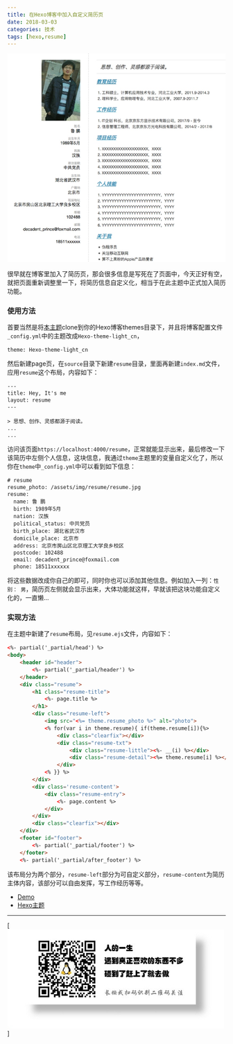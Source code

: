 ```yaml
---
title: 在Hexo博客中加入自定义简历页
date: 2018-03-03
categories: 技术
tags: [hexo,resume]
---
```


![](/image/2018-03-03-11-16-09.jpg)

很早就在博客里加入了简历页，那会很多信息是写死在了页面中，今天正好有空，就把页面重新调整里一下，将简历信息自定义化，相当于在此主题中正式加入简历功能。

### 使用方法
首要当然是将[本主题](https://github.com/pengloo53/Hexo-theme-light_cn)clone到你的Hexo博客themes目录下，并且将博客配置文件`_config.yml`中的主题改成`Hexo-theme-light_cn`，

```
theme: Hexo-theme-light_cn
```

然后新建page页，在`source`目录下新建`resume`目录，里面再新建`index.md`文件，应用`resume`这个布局，内容如下：

```
---
title: Hey, It's me
layout: resume
---

> 思想、创作、灵感都源于阅读。
...
...
```

访问该页面`https://localhost:4000/resume`，正常就能显示出来，最后修改一下该简历中左侧个人信息，这块信息，我通过`theme`主题里的变量自定义化了，所以你在`theme`中`_config.yml`中可以看到如下信息：

```
# resume
resume_photo: /assets/img/resume/resume.jpg
resume:
  name: 鲁 鹏
  birth: 1989年5月
  nation: 汉族
  political_status: 中共党员
  birth_place: 湖北省武汉市
  domicile_place: 北京市
  address: 北京市房山区北京理工大学良乡校区
  postcode: 102488
  email: decadent_prince@foxmail.com
  phone: 18511xxxxxx
```

将这些数据改成你自己的即可，同时你也可以添加其他信息。例如加入一列：`性别： 男`，简历页左侧就会显示出来，大体功能就这样，早就该把这块功能自定义化的，一直懒...

### 实现方法
在主题中新建了`resume`布局，见`resume.ejs`文件，内容如下：

```html
<%- partial('_partial/head') %>
<body>
    <header id="header">
        <%- partial('_partial/header') %>
    </header>
    <div class="resume">
        <h1 class="resume-title">
            <%- page.title %>
        </h1>
        <div class="resume-left">
            <img src="<%= theme.resume_photo %>" alt="photo">
            <% for(var i in theme.resume){ if(theme.resume[i]){%>
                <div class="clearfix"></div>
                <div class="resume-txt">
                    <div class="resume-little"><%- __(i) %></div>
                    <div class="resume-detail"><%= theme.resume[i] %></div>
                </div>
            <% }} %>
        </div>
        <div class='resume-content'>
            <div class="resume-entry">
                <%- page.content %>
            </div>
        </div>
        <div class="clearfix"></div>
    </div>
    <footer id="footer">
        <%- partial('_partial/footer') %>
    </footer>
    <%- partial('_partial/after_footer') %>
```

该布局分为两个部分，`resume-left`部分为可自定义部分，`resume-content`为简历主体内容，该部分可以自由发挥，写工作经历等等。

- [Demo](https://pengloo53.coding.me/about)
- [Hexo主题](https://github.com/pengloo53/Hexo-theme-light_cn)

- - -
[![](/image/weixin.jpg)]